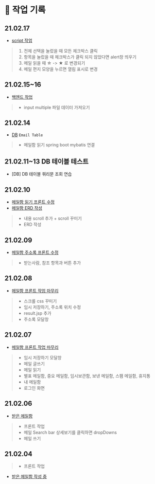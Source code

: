 # 🎉 작업 기록

## 21.02.17
- [script 작업](21.02.17.md)
>1. 전체 선택을 눌렀을 때 모든 체크박스 클릭 <br>
>2. 항목을 눌렀을 때 체크박스가 클릭 되지 않았다면 alert창 띄우기  <br>
>3. 메일 읽을 때 ☆ -> ★ 로 변경되기  <br>
>4. 메일 편지 모양을 누르면 열림 표시로 변경  <br>


## 21.02.15~16
- [백엔드 작업](21.02.15.md)
> - input multiple 파일 데이터 가져오기

## 21.02.14
- [DB](DB/email.md) `Email Table`
> - 메일함 읽기 spring boot mybatis 연결

## 21.02.11~13 DB 테이블 테스트
- [DB] DB 테이블 쿼리문 조회 연습

## 21.02.10
- [메일함 읽기 프론트 수정](21.02.10.md)
- [메일함 ERD 작성](ERD.md)
> - 내용 scroll 추가 + scroll 꾸미기
> - ERD 작성

## 21.02.09
- [메일함 주소록 프론트 수정](21.02.09.md)
> - 받는사람, 참조 항목과 버튼 추가

## 21.02.08
- [메일함 프론트 작업 마무리](21.02.08.md)
> - 스크롤 css 꾸미기
> - 임시 저장하기, 주소록 위치 수정
> - result.jsp 추가
> - 주소록 모달창

## 21.02.07
- [메일함 프론트 작업 마무리](21.02.07.md)
> - 임시 저장하기 모달창
> - 메일 글쓰기  
> - 메일 읽기
> - 별표 메일함, 중요 메일함, 임시보관함, 보낸 메일함, 스팸 메일함, 휴지통 <br> 
> - 내 메일함
> - 로그인 화면

## 21.02.06
- [받은 메일함](21.02.06.md)
> - 프론트 작업 <br>
> - 메일 Search bar 상세보기를 클릭하면 dropDowns
> - 메일 쓰기

## 21.02.04
> - 프론트 작업
- [받은 메일함 작성 중](21.02.04.md)

